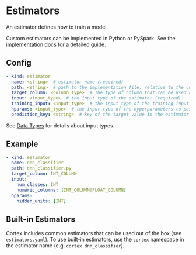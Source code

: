 # Estimators

An estimator defines how to train a model.

Custom estimators can be implemented in Python or PySpark. See the [implementation docs](../implementations/estimators.md) for a detailed guide.

## Config

```yaml
- kind: estimator
  name: <string>  # estimator name (required)
  path: <string>  # path to the implementation file, relative to the cortex root (default: implementations/estimators/<name>.py)
  target_column: <column_type>  # The type of column that can be used as a target (ambiguous types like INT_COLUMN|FLOAT_COLUMN are supported) (required)
  input: <input_type>  # the input type of the estimator (required)
  training_input: <input_type>  # the input type of the training input to the estimator (optional)
  hparams: <input_type>  # the input type of the hyperparameters to pass into the estimator, which may not contain column types (optional)
  prediction_key: <string>  # key of the target value in the estimator's exported predict outputs (default: "class_ids" for INT_COLUMN and STRING_COLUMN targets, "predictions" otherwise)
```

See [Data Types](data-types.md) for details about input types.

## Example

```yaml
- kind: estimator
  name: dnn_classifier
  path: dnn_classifier.py
  target_column: INT_COLUMN
  input:
    num_classes: INT
    numeric_columns: [INT_COLUMN|FLOAT_COLUMN]
  hparams:
    hidden_units: [INT]
```

## Built-in Estimators

Cortex includes common estimators that can be used out of the box (see <!-- CORTEX_VERSION_MINOR -->[`estimators.yaml`](https://github.com/cortexlabs/cortex/blob/0.5/pkg/estimators/estimators.yaml)). To use built-in estimators, use the `cortex` namespace in the estimator name (e.g. `cortex.dnn_classifier`).
